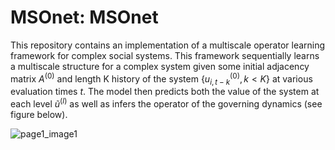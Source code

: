 # MSOnet: MSOnet

This repository contains an implementation of a multiscale operator learning framework for complex social systems. This framework sequentially learns a multiscale structure for a complex system given some initial adjacency matrix $A^{(0)}$ and length K history of the system $\{u_{i,t-k}^{(0)}, k<K\}$ at various evaluation times $t$. The model then predicts both the value of the system at each level $\tilde{u}^{(l)}$ as well as infers the operator of the governing dynamics (see figure below).

![page1_image1](https://github.com/nngabe/msonet/assets/50005216/a947fa80-9a06-4818-8012-49a4186d2622)
